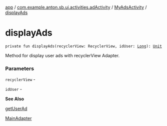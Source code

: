 [app](../../index.md) / [com.example.anton.sb.ui.activities.adActivity](../index.md) / [MyAdsActivity](index.md) / [displayAds](./display-ads.md)

# displayAds

`private fun displayAds(recyclerView: RecyclerView, idUser: `[`Long`](https://kotlinlang.org/api/latest/jvm/stdlib/kotlin/-long/index.html)`): `[`Unit`](https://kotlinlang.org/api/latest/jvm/stdlib/kotlin/-unit/index.html)

Method for display user ads with recyclerView Adapter.

### Parameters

`recyclerView` -

`idUser` -

**See Also**

[getUserAd](get-user-ad.md)

[MainAdapter](../../com.example.anton.sb.ui.adapters/-main-adapter/index.md)

